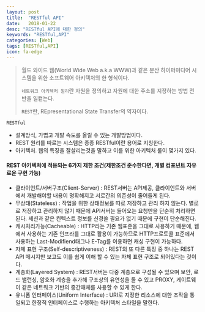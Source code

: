 ```yaml
---
layout: post
title:  "RESTful API"
date:   2018-01-22
desc: "RESTful API에 대한 정의"
keywords: "RESTful,API"
categories: [Web]
tags: [RESTful,API]
icon: fa-edge
---
```



> 월드 와이드 웹(World Wide Web a.k.a WWW)과 같은 분산 하이퍼미디어 시스템을 위한 소프트웨어 아키텍처의 한 형식이다.
> 
> `네트워크 아키텍처 원리`란 자원을 정의하고 자원에 대한 주소를 지정하는 방법 전반을 일컽는다.
>
> `REST`란, REpresentational State Transfer의 약자이다. 

`RESTful`
- 설계방식, 가볍고 개발 속도를 올릴 수 있는 개발방법이다.
- REST 원리를 따르는 시스템은 종종 RESTful이란 용어로 지칭한다.
- 아키텍처. 웹의 특징을 잘살리는것을 말하고 이를 위한 아키텍처 룰이 몇가지 있다.

#### REST 아키텍처에 적용되는 6가지 제한 조건(제한조건 준수한다면, 개별 컴포넌트 자유로운 구현 가능)
- 클라이언트/서버구조(Client-Server) : REST서버는 API제공, 클라이언트와 서버에서 개발해야할 내용이 명확해지고 서로간의 의존성이 줄어들게 된다.
- 무상태(Stateless) : 작업을 위한 상태정보를 따로 저장하고 관리 하지 않는다. 별로로 저장하고 관리하지 않기 때문에 API서버는 들어오는 요청만을 단순히 처리하면된다.
세션과 같은 컨텍스트 정보를 신경쓸 필요가 없기 때문에 구현이 단순해진다.
- 캐시처리가능(Cacheable) : HTTP라는 기존 웹표준을 그대로 사용하기 때문에, 웹에서 사용하는 기존 인프라를 그대로 활용이 가능하므로 HTTP프로토콜 표준에서 사용하는 
Last-Modifiend태그나 E-Tag를 이용하면 캐싱 구현이 가능하다.
- 자체 표현 구조(Self-descriptiveness) : REST의 또 다른 특징 중 하나는 REST API 메시지만 보고도 이를 쉽게 이해 할 수 있는 자체 표현 구조로 되어있다는 것이다.
- 계층화(Layered System) : REST서버는 다중 계층으로 구성될 수 있으며 보안, 로드 밸런싱, 암호화 계층을 추가해 구조상의 유연성을 둘 수 있고 PROXY, 게이트웨이 같은 
네트워크 기반의 중간매체를 사용할 수 있게 한다.
- 유니폼 인터페이스(Uniform Interface) : URI로 지정한 리소스에 대한 조작을 통일되고 한정적 인터페이스로 수행하는 아키텍처 스타일을 말한다.









